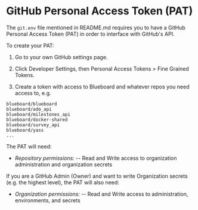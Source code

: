 # GitHub Personal Access Token (PAT)

The `git.env` file mentioned in README.md requires you to have a GitHub Personal Access Token (PAT) in order to interface with GitHub's API.

To create your PAT:

1. Go to your own GitHub settings page.

2. Click Developer Settings, then Personal Access Tokens > Fine Grained Tokens.

3. Create a token with access to Blueboard and whatever repos you need access to, e.g.

```
blueboard/blueboard
blueboard/ado_api
blueboard/milestones_api
blueboard/docker-shared
blueboard/survey_api
blueboard/yass
...
```

The PAT will need:

- *Repository permissions:* -- Read and Write access to organization administration and organization secrets

If you are a GitHub Admin (Owner) and want to write Organization secrets (e.g. the highest level), the PAT will also need:

- *Organization permissions:* -- Read and Write access to administration, environments, and secrets
